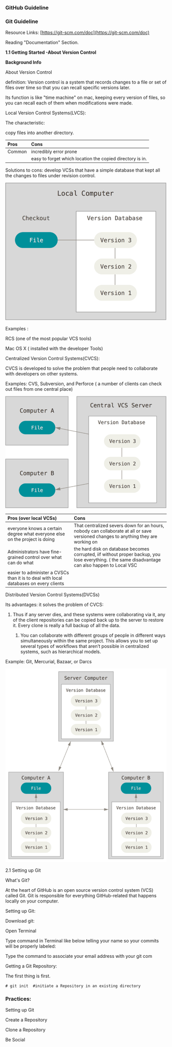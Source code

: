 ### GitHub Guideline

### 

### 

### 

### 

### 

### 

### 

### 

### 

### 

### Git Guideline

Resource Links:  [https://git-scm.com/doc](https://git-scm.com/doc)

Reading "Documentation" Section.

**1.1  Getting Started -About Version Control**

**Background Info**

About Version Control

definition: Version control is a system that records changes to a file or set of files over time so that you can recall specific versions later.

Its function is like "time machine" on mac, keeping every version of files, so you can recall each of them when modifications were made.

Local Version Control Systems\(LVCS\):

The characteristic:

copy files into another directory.

| Pros | Cons |
| :--- | :--- |
| Common | incredibly error prone |
|  | easy to forget which location the copied directory is in. |

Solutions to cons: develop VCSs that have a simple database that kept all the changes to files under revision control.

![](/assets/local.png)

Examples :

RCS \(one of the most popular VCS tools\)

Mac OS X \( installed with the developer Tools\)

Centralized Version Control Systems\(CVCS\):

CVCS is developed to solve the problem that people need to collaborate with developers on other systems.

Examples: CVS, Subversion, and Perforce \( a number of clients can check out files from one central place\)

![](/assets/centralized.png)

| Pros \(over local VCSs\) | Cons |
| :--- | :--- |
| everyone knows a certain degree what everyone else on the project is doing | That centralized severs down for an hours, nobody can collaborate at all or save versioned changes to anything they are working on |
| Administrators have fine-grained control over what can do what | the hard disk on database becomes corrupted, iif without proper backup, you lose everything. \( the same disadvantage can also happen to Local VSC |
| easier to administer a CVSCs than it is to deal with local databases on every clients |  |

Distributed Version Control Systems\(DVCSs\)

Its advantages: it solves the problem of CVCS:

1. Thus if any server dies, and these systems were collaborating via it, any of the client repositories can be copied back up to the server to restore it. Every clone is really a full backup of all the data.

   1. You can collaborate with different groups of people in different ways simultaneously within the same project. This allows you to set up several types of workflows that aren’t possible in centralized systems, such as hierarchical models.

Example: Git, Mercurial, Bazaar, or Darcs

![](/assets/distributed.png)

2.1 Setting up Git

What's Git?

At the heart of GitHub is an open source version control system \(VCS\) called Git. Git is responsible for everything GitHub-related that happens locally on your computer.

Setting up Git:

Download git:

Open Terminal

Type command in Terminal like below telling your name so your commits will be properly labeled:

Type the command to associate your email address with your git com

Getting a Git Repository:

The first thing is first.

```
# git init  #initiate a Repository in an existing directory
```

### Practices:

Setting up Git

Create a Repository

Clone a Repository

Be Social

